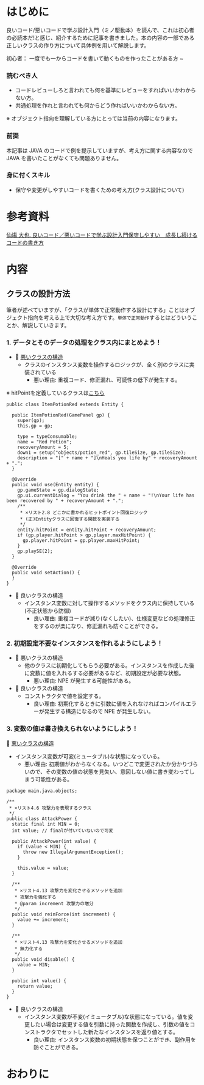 # はじめに

良いコード/悪いコードで学ぶ設計入門（ミノ駆動本）を読んで、これは初心者の必読本だ!と感じ、紹介するために記事を書きました。本の内容の一部である正しいクラスの作り方について具体例を用いて解説します。

初心者： 一度でも一からコードを書いて動くものを作ったことがある方 ~

### 読むべき人

- コードレビューしろと言われても何を基準にレビューをすればいいかわからない方。
- 共通処理を作れと言われても何からどう作ればいいかわからない方。

※ オブジェクト指向を理解している方にとっては当前の内容になります。

### 前提

本記事は JAVA のコードで例を提示していますが、考え方に関する内容なので JAVA を書いたことがなくても問題ありません。

### 身に付くスキル

- 保守や変更がしやすいコードを書くための考え方(クラス設計について)

# 参考資料

[仙塲 大也. 良いコード／悪いコードで学ぶ設計入門保守しやすい　成長し続けるコードの書き方](https://www.amazon.co.jp/dp/B09Y1MWK9N/ref=dp-kindle-redirect?_encoding=UTF8&btkr=1)

# 内容

## クラスの設計方法

筆者が述べていますが、「クラスが単体で正常動作する設計にする」ことはオブジェクト指向を考える上で大切な考え方です。`単体で正常動作`するとはどういうことか、解説していきます。

### 1. データとそのデータの処理をクラス内にまとめよう！

- 👿 [悪いクラスの構造](https://github.com/kdr250/My2DGameSample/commit/6e774a32911db140935317ec55185caa2fb0f94b)
  - クラスのインスタンス変数を操作するロジックが、全く別のクラスに実装されている
    - 悪い理由: 重複コード、修正漏れ、可読性の低下が発生する。

※ hitPointを定義しているクラスは[こちら](https://github.com/kdr250/My2DGameSample/blob/f44863b1a2f2fb10f544d3d4cf33a6c0000c2b7a/src/main/java/entity/Entity.java#L41)
```
public class ItemPotionRed extends Entity {

  public ItemPotionRed(GamePanel gp) {
    super(gp);
    this.gp = gp;

    type = typeConsumable;
    name = "Red Potion";
    recoveryAmount = 5;
    down1 = setup("objects/potion_red", gp.tileSize, gp.tileSize);
    description = "[" + name + "]\nHeals you life by" + recoveryAmount + ".";
  }

  @Override
  public void use(Entity entity) {
    gp.gameState = gp.dialogState;
    gp.ui.currentDialog = "You drink the " + name + "!\nYour life has been recovered by " + recoveryAmount + ".";
    /** 
     * ×リスト2.8 どこかに書かれるヒットポイント回復ロジック
     * (正)Entityクラスに回復する関数を実装する
     */
    entity.hitPoint = entity.hitPoint + recoveryAmount; 
    if (gp.player.hitPoint > gp.player.maxHitPoint) {
      gp.player.hitPoint = gp.player.maxHitPoint;
    }
    gp.playSE(2);
  }

  @Override
  public void setAction() {
  }
}
```
- 👼 良いクラスの構造
  - インスタンス変数に対して操作するメソッドをクラス内に保持している(不正状態から防御)
    - 良い理由: 重複コードが減り(なくしたい)、仕様変更などの処理修正をするのが楽になり、修正漏れも防ぐことができる。
### 2. 初期設定不要なインスタンスを作れるようにしよう！

- 👿 悪いクラスの構造
  - 他のクラスに初期化してもらう必要がある。インスタンスを作成した後に変数に値を入れるする必要があるなど、初期設定が必要な状態。
    - 悪い理由: NPE が発生する可能性がある。
- 👼 良いクラスの構造
  - コンストラクタで値を設定する。
    - 良い理由: 初期化するときに引数に値を入れなければコンパイルエラーが発生する構造になるので NPE が発生しない。

### 3. 変数の値は書き換えられないようにしよう！

👿 [悪いクラスの構造](https://github.com/kdr250/My2DGameSample/commit/de8a29c64be4fcff0e993e5b8a9aedc8148da72e#diff-daa4914f1ad718ed386c63b5fc0c32264e24258f53549797a130f5ac1b142112)

- インスタンス変数が可変(ミュータブル)な状態になっている。
  - 悪い理由: 初期値がわからなくなる。いつどこで変更されたか分かりづらいので、その変数の値の状態を見失い、意図しない値に書き変わってしまう可能性がある。

```
package main.java.objects;

/**
 * ×リスト4.6 攻撃力を表現するクラス
 */
public class AttackPower {
  static final int MIN = 0;
  int value; // finalが付いていないので可変

  public AttackPower(int value) {
    if (value < MIN) {
      throw new IllegalArgumentException();
    }

    this.value = value;
  }

  /**
   * ×リスト4.13 攻撃力を変化させるメソッドを追加
   * 攻撃力を強化する
   * @param increment 攻撃力の増分
   */
  public void reinForce(int increment) {
    value += increment;
  }

  /**
   * ×リスト4.13 攻撃力を変化させるメソッドを追加
   * 無力化する
   */
  public void disable() {
    value = MIN;
  }

  public int value() {
    return value;
  }
}
```

- 👼 良いクラスの構造
  - インスタンス変数が不変(イミュータブル)な状態になっている。値を変更したい場合は変更する値を引数に持った関数を作成し、引数の値をコンストラクタでセットした新たなインスタンスを返り値とする。
    - 良い理由: インスタンス変数の初期状態を保つことができ、副作用を防ぐことができる。


# おわりに
